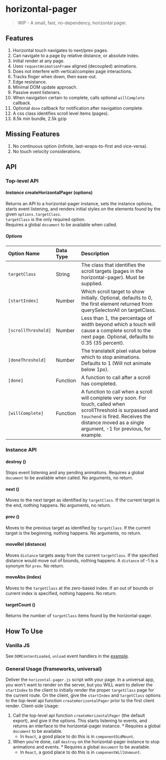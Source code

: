 # horizontal-pager

> WIP - A small, fast, no-dependency, horizontal pager.

## Features
  1.  Horizontal touch navigates to next/prev pages.
  2.  Can navigate to a page by relative distance, or absolute index.
  3.  Initial render at any page.
  4.  Uses `requestAnimationFrame` aligned (decoupled) animations.
  5.  Does not interfere with vertical/complex page interactions.
  6.  Tracks finger when down, then ease-out.
  7.  Edge resistance.
  8.  Minimal DOM update approach.
  9.  Passive event listeners.
  10. When navigation certain to complete, calls optional `willComplete` callback.
  11. Optional `done` callback for notification after navigation complete.
  12. A css class identifies scroll level items (pages).
  13. 8.5k min bundle, 2.5k gzip

## Missing Features
  1.  No continuous option (infinite, last-wraps-to-first and vice-versa).
  2.  No touch velocity considerations.

## API
### Top-level API
#### *Instance* createHorizontalPager (options)
Returns an API to a horizontal-pager instance, sets the instance options, starts event listening, and renders initial styles on the elements found by the given `options.targetClass`.  
`targetClass` is the only required option.  
Requires a global `document` to be available when called.

##### Options
| Option Name | Data Type | Description |
| :--- | :--- | :--- |
| `targetClass` | String | The class that identifies the scroll targets (pages in the horizontal-pager). Must be supplied. |
| `[startIndex]` | Number | Which scroll target to show initially. Optional, defaults to 0, the first element returned from querySelectorAll on targetClass. |
| `[scrollThreshold]` | Number | Less than 1, the percentage of width beyond which a touch will cause a complete scroll to the next page. Optional, defaults to 0.35 (35 percent). |
| `[doneThreshold]` | Number | The translateX pixel value below which to stop animations. Defaults to 1 (Will not animate below 1px). |
| `[done]` | Function | A function to call after a scroll has completed. |
| `[willComplete]` | Function | A function to call when a scroll will complete very soon. For touch, called when scrollThreshold is surpassed and `touchend` is fired. Receives the distance moved as a single argument, -1 for previous, for example. |

### Instance API

#### destroy ()
Stops event listening and any pending animations. Requires a global `document` to be available when called. No arguments, no return.

#### next ()
Moves to the next target as identified by `targetClass`. If the current target is the end, nothing happens. No arguments, no return.

#### prev ()
Moves to the previous target as identified by `targetClass`. If the current target is the beginning, nothing happens. No arguments, no return.

#### moveRel (distance)
Moves `distance` targets away from the current `targetClass`. If the specified distance would move out of bounds, nothing happens. A `distance` of -1 is a synonym for `prev`. No return.

#### moveAbs (index)
Moves to the `targetClass` at the zero-based index. If an out of bounds or current index is specified, nothing happens. No return.

#### targetCount ()
Returns the number of `targetClass` items found by the horizontal-pager.

## How To Use
### Vanilla JS
See `DOMContentLoaded`, `unload` event handlers in the [example](index.js).

### General Usage (frameworks, universal)
Deliver the `horizontal-pager.js` script with your page. In a universal app, you won't want to render on the server, but you WILL want to deliver the `startIndex` to the client to initially render the proper `targetClass` page for the current route. On the client, give the `startIndex` and `targetClass` options to the top-level api function `createHorizontalPager` prior to the first client render.
Client-side Usage:
  1.  Call the top-level api function `createHorizontalPager` (the default export), and give it the options. This starts listening to events, and returns an interface to the horizontal-pager instance.
    * Requires a global `document` to be available.
      * In `React`, a good place to do this is in `componentDidMount`.
  2.  When you're done, call `destroy` on the horizontal-pager instance to stop animations and events.
    * Requires a global `document` to be available.
      * In `React`, a good place to do this is in `componentWillUnmount`.
